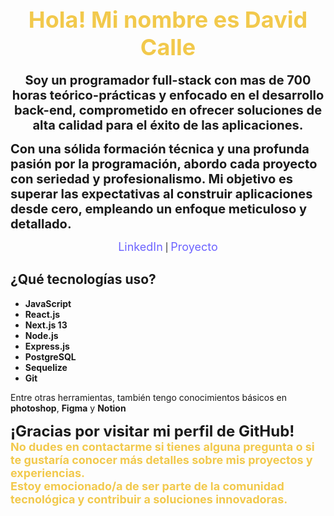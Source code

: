 
<h1 align="center">
  <img src="https://2020.24h24l.org/images/banner-programacion.jpg" alt="" style="border-radius: 3%; box-shadow: 0px 0px 8px 0px rgba(0, 0, 0, 0.75);"><br><br>
  <span style="color:#F2C94C; font-size: 36px;">Hola! Mi nombre es David Calle</span>
</h1>

<p align="center">
  <b style="font-size: 20px;">Soy un programador full-stack con mas de 700 horas  teórico-prácticas y enfocado en el desarrollo back-end, comprometido en ofrecer soluciones de alta calidad para el éxito de las aplicaciones.

Con una sólida formación técnica y una profunda pasión por la programación, abordo cada proyecto con seriedad y profesionalismo. Mi objetivo es superar las expectativas al construir aplicaciones desde cero, empleando un enfoque meticuloso y detallado. </b>
</p>

<p align="center">
  <a href="https://www.linkedin.com/in/david-calle-796556261/" style="color:#6C63FF; text-decoration: none; font-size: 18px;">LinkedIn</a> |
  <a href="https://client-six-weld.vercel.app/" style="color:#6C63FF; text-decoration: none; font-size: 18px;">Proyecto</a>
</p>


## ¿Qué tecnologías uso?

- **JavaScript**
- **React.js**
- **Next.js 13**
- **Node.js** 
- **Express.js**
- **PostgreSQL**
- **Sequelize**
- **Git**

Entre otras herramientas, también tengo conocimientos básicos en **photoshop**, **Figma** y **Notion**

<p align="center">
<!-- <span style="font-weight: bold;">¡<strong>Gracias</strong> por visitar mi perfil de GitHub!</span> -->

  <span style="font-size: 24px;"><strong>¡Gracias por visitar mi perfil de GitHub!<strong></span>
  <br>
  <span style="color:#F2C94C; font-size: 18px;">No dudes en contactarme si tienes alguna pregunta o si te gustaría conocer más detalles sobre mis proyectos y experiencias.</span>
  <br>
  <span style="color:#F2C94C; font-size: 18px;">Estoy emocionado/a de ser parte de la comunidad tecnológica y contribuir a soluciones innovadoras.</span>
</p>
